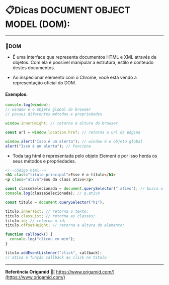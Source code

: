 # 📋Dicas DOCUMENT OBJECT MODEL (DOM):

---

### :gem:DOM

- É uma interface que representa documentos HTML e XML através de objetos. Com ela é possível manipular a estrutura, estilo e conteúdo destes documentos.

* Ao inspecionar elemento com o Chrome, você está vendo a representação oficial do DOM.

#### Exemplos:

```javascript
console.log(window);
// window é o objeto global do browser
// possui diferentes métodos e propriedades

window.innerHeight; // retorna a altura do browser

const url = window.location.href; // retorna a url da página

window.alert("Isso é um alerta"); // window é o objeto global
alert("Isso é um alerta"); // Funciona
```

- Toda tag html é representada pelo objeto Element e por isso herda os seus métodos e propriedades.

```html
<!--código html-->
<h1 class="titulo-principal">Esse é o título</h1>
<p class="ativo">Sou da class ativo</p>
```

```javascript
const classeSelecionada = document.querySelector(".ativo"); // busca a primeira classe que contenha 'ativo'
console.log(classeSelecionada); // p.ativo

const titulo = document.querySelector("h1");

titulo.innerText; // retorna o texto;
titulo.classList; // retorna as classes;
titulo.id; // retorna o id;
titulo.offsetHeight; // retorna a altura do elemento;

function callback() {
  console.log("clicou em mim");
}

titulo.addEventListener("click", callback);
// ativa a função callback ao click no titulo
```

---

**Referência Origamid** :mega:[ https://www.origamid.com/](https://www.origamid.com/)

